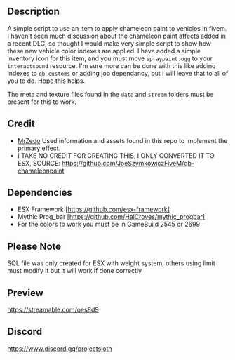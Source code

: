 ## Description
A simple script to use an item to apply chameleon paint to vehicles in fivem. I haven't seen much discussion about the chameleon paint affects added in a recent DLC, so thought I would make very simple script to show how these new vehicle color indexes are applied. I have added a simple inventory icon for this item, and you must move `spraypaint.ogg` to your `interactsound` resource. I'm sure more can be done with this like adding indexes to `qb-customs` or adding job dependancy, but I will leave that to all of you to do. Hope this helps.

The meta and texture files found in the `data` and `stream` folders must be present for this to work.

## Credit
- [MrZedo](https://github.com/MrZedo/Cameleon-Color) Used information and assets found in this repo to implement the primary effect.
- I TAKE NO CREDIT FOR CREATING THIS, I ONLY CONVERTED IT TO ESX,
SOURCE: https://github.com/JoeSzymkowiczFiveM/qb-chameleonpaint

## Dependencies
- ESX Framework [https://github.com/esx-framework]
- Mythic Prog_bar [https://github.com/HalCroves/mythic_progbar]
- For the colors to work you must be in GameBuild 2545 or 2699

## Please Note
SQL file was only created for ESX with weight system, others using limit must modify it but it will work if done correctly

## Preview
https://streamable.com/oes8d9

## Discord
https://www.discord.gg/projectsloth

